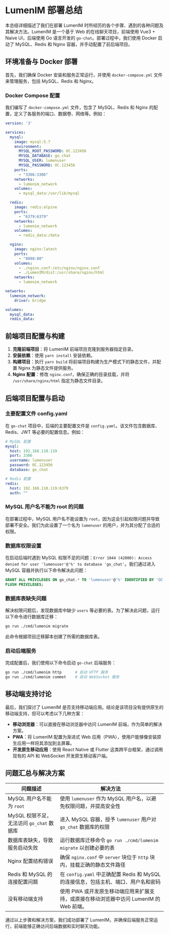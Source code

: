 # LumenIM 部署总结

本总结详细描述了我们在部署 LumenIM 时所经历的各个步骤、遇到的各种问题及其解决方法。LumenIM 是一个基于 Web 的在线聊天项目，前端使用 Vue3 + Naive UI，后端使用 Go 语言开发的 `go-chat`。部署过程中，我们使用 Docker 启动了 MySQL、Redis 和 Nginx 容器，并手动配置了前后端项目。

## 环境准备与 Docker 部署

首先，我们确保 Docker 安装和服务正常运行，并使用 `docker-compose.yml` 文件来管理服务，包括 MySQL、Redis 和 Nginx。

### Docker Compose 配置

我们编写了 `docker-compose.yml` 文件，包含了 MySQL、Redis 和 Nginx 的配置，定义了各服务的端口、数据卷、网络等。例如：

```yaml
version: '3'

services:
  mysql:
    image: mysql:5.7
    environment:
      MYSQL_ROOT_PASSWORD: OC.123456
      MYSQL_DATABASE: go_chat
      MYSQL_USER: lumenuser
      MYSQL_PASSWORD: OC.123456
    ports:
      - "3306:3306"
    networks:
      - lumenim_network
    volumes:
      - mysql_data:/var/lib/mysql

  redis:
    image: redis:alpine
    ports:
      - "6379:6379"
    networks:
      - lumenim_network
    volumes:
      - redis_data:/data

  nginx:
    image: nginx:latest
    ports:
      - "8080:80"
    volumes:
      - ./nginx.conf:/etc/nginx/nginx.conf
      - ./LumenIM/dist:/usr/share/nginx/html
    networks:
      - lumenim_network

networks:
  lumenim_network:
    driver: bridge

volumes:
  mysql_data:
  redis_data:
```

## 前端项目配置与构建

1. **克隆前端项目**：将 LumenIM 前端项目克隆到服务器指定目录。
2. **安装依赖**：使用 `yarn install` 安装依赖。
3. **构建项目**：执行 `yarn build` 将前端项目构建为生产模式下的静态文件，并配置 Nginx 为静态文件提供服务。
4. **Nginx 配置**：修改 `nginx.conf`，确保正确的目录挂载，并将 `/usr/share/nginx/html` 指定为静态文件目录。

## 后端项目配置与启动

### 主要配置文件 config.yaml

在 `go-chat` 项目中，后端的主要配置文件是 `config.yaml`。该文件包含数据库、Redis、JWT 等必要的配置信息。例如：

```yaml
# MySQL 配置
mysql:
  host: 192.168.110.119
  port: 3306
  username: lumenuser
  password: OC.123456
  database: go_chat

# Redis 配置
redis:
  host: 192.168.110.119:6379
  auth: ""
```

### MySQL 用户名不能为 root 的问题

在部署过程中，MySQL 用户名不能设置为 `root`，因为这会引起权限问题并导致部署不安全。我们为此设置了一个名为 `lumenuser` 的用户，并为其分配了合适的权限。

### 数据库权限设置

在启动后端时遇到 MySQL 权限不足的问题：`Error 1044 (42000): Access denied for user 'lumenuser'@'%' to database 'go_chat'`。我们通过进入 MySQL 容器并执行以下命令解决此问题：

```sql
GRANT ALL PRIVILEGES ON go_chat.* TO 'lumenuser'@'%' IDENTIFIED BY 'OC.123456';
FLUSH PRIVILEGES;
```

### 数据库表缺失问题

解决权限问题后，发现数据库中缺少 `users` 等必要的表。为了解决此问题，运行以下命令进行数据库迁移：

```bash
go run ./cmd/lumenim migrate
```

此命令根据项目迁移脚本创建了所需的数据库表。

### 启动后端服务

完成配置后，我们使用以下命令启动 `go-chat` 后端服务：

```bash
go run ./cmd/lumenim http      # 启动 HTTP 服务
go run ./cmd/lumenim commet    # 启动 WebSocket 服务
```

## 移动端支持讨论

最后，我们探讨了 LumenIM 是否支持移动端应用。结论是该项目没有提供原生的移动端支持，但可以考虑以下几种方案：
- **移动浏览器**：可以直接在移动浏览器中访问 LumenIM 前端，作为简单的解决方案。
- **PWA**：将 LumenIM 配置为渐进式 Web 应用（PWA），使用户能够像安装原生应用一样将其添加到主屏幕。
- **开发原生移动应用**：使用 React Native 或 Flutter 这类跨平台框架，通过调用现有的 API 和 WebSocket 开发原生移动客户端。

## 问题汇总与解决方案

| 问题描述                                 | 解决方法                                                                                                                                               |
|------------------------------------------|---------------------------------------------------------------------------------------------------------------------------------------------------------|
| MySQL 用户名不能为 `root`                | 使用 `lumenuser` 作为 MySQL 用户名，以避免权限问题，并提高安全性                                                                                         |
| MySQL 权限不足，无法访问 `go_chat` 数据库 | 进入 MySQL 容器，授予 `lumenuser` 用户对 `go_chat` 数据库的权限                                                                                         |
| 数据库表缺失，导致服务启动失败           | 运行数据库迁移命令 `go run ./cmd/lumenim migrate` 以创建必要的表                                                                                        |
| Nginx 配置结构错误                       | 确保 `nginx.conf` 中 `server` 块位于 `http` 块内，挂载正确的静态文件路径                                                                                |
| Redis 和 MySQL 的连接配置问题             | 在 `config.yaml` 中正确配置 Redis 和 MySQL 的连接信息，包括主机、端口、用户名和密码                                                                     |
| 没有移动端支持                           | 使用 PWA 或开发原生移动端应用来扩展支持，或直接在移动浏览器中访问 LumenIM 的 Web 前端。 |

通过以上步骤和解决方案，我们成功部署了 LumenIM，并确保后端服务正常运行，前端能够正确访问后端数据和实时聊天功能。

